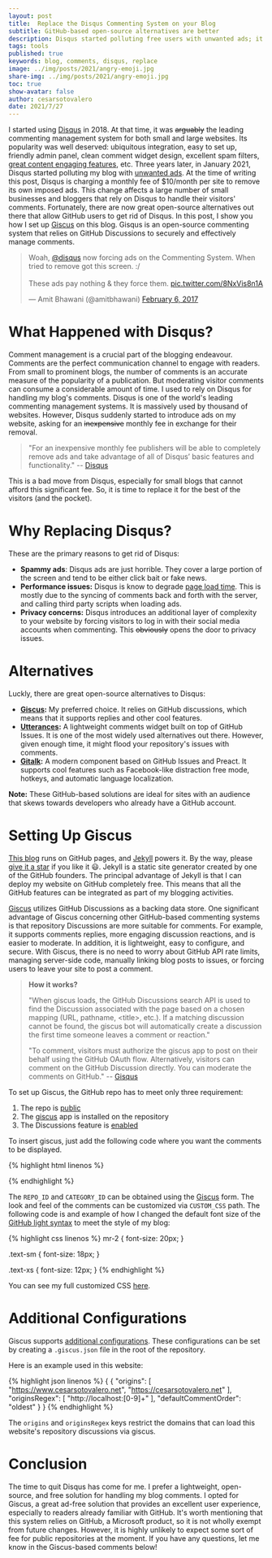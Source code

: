 ```yaml
---
layout: post
title:  Replace the Disqus Commenting System on your Blog 
subtitle: GitHub-based open-source alternatives are better
description: Disqus started polluting free users with unwanted ads; it's time to replace Disqus with better open-source alternatives.
tags: tools
published: true
keywords: blog, comments, disqus, replace
image: ../img/posts/2021/angry-emoji.jpg
share-img: ../img/posts/2021/angry-emoji.jpg
toc: true
show-avatar: false
author: cesarsotovalero
date: 2021/7/27
---
```


I started using [Disqus](https://disqus.com) in 2018.
At that time, it was ~~arguably~~ the leading commenting management system for both small and large websites.
Its popularity was well deserved: ubiquitous integration, easy to set up, friendly admin panel, clean comment widget design, excellent spam filters, [great content engaging features](https://disqus.com/features/engage/), etc.
Three years later, in January 2021, Disqus started polluting my blog with [unwanted ads](https://help.uberflip.com/hc/en-us/articles/360023372611-Unwanted-ads-appear-on-Hub).
At the time of writing this post, Disqus is charging a monthly fee of $10/month per site to remove its own imposed ads.
This change affects a large number of small businesses and bloggers that rely on Disqus to handle their visitors' comments.
Fortunately, there are now great open-source alternatives out there that allow GitHub users to get rid of Disqus.
In this post, I show you how I set up [Giscus](https://giscus.app) on this blog.
Gisqus is an open-source commenting system that relies on GitHub Discussions to securely and effectively manage comments.

<blockquote class="twitter-tweet"><p lang="en" dir="ltr">Woah, <a href="https://twitter.com/disqus?ref_src=twsrc%5Etfw">@disqus</a> now forcing ads on the Commenting System. When tried to remove got this screen. :/ <br><br>These ads pay nothing &amp; they force them. <a href="https://t.co/8NxVis8n1A">pic.twitter.com/8NxVis8n1A</a></p>&mdash; Amit Bhawani (@amitbhawani) <a href="https://twitter.com/amitbhawani/status/828554455876505601?ref_src=twsrc%5Etfw">February 6, 2017</a></blockquote> <script async src="https://platform.twitter.com/widgets.js" charset="utf-8"></script> 

# What Happened with Disqus?

Comment management is a crucial part of the blogging endeavour.
Comments are the perfect communication channel to engage with readers.
From small to prominent blogs, the number of comments is an accurate measure of the popularity of a publication. 
But moderating visitor comments can consume a considerable amount of time.
I used to rely on Disqus for handling my blog's comments.
Disqus is one of the world's leading commenting management systems. 
It is massively used by thousand of websites. 
However, Disqus suddenly started to introduce ads on my website, asking for an ~~inexpensive~~ monthly fee in exchange for their removal.

> "For an inexpensive monthly fee publishers will be able to completely remove ads and take advantage of all of Disqus’ basic features and functionality." -- [Disqus](https://blog.disqus.com/our-plans-for-2017)

This is a bad move from Disqus, especially for small blogs that cannot afford this significant fee. 
So, it is time to replace it for the best of the visitors (and the pocket).

# Why Replacing Disqus?

These are the primary reasons to get rid of Disqus:

- **Spammy ads**: Disqus ads are just horrible. They cover a large portion of the screen and tend to be either click bait or fake news.
- **Performance issues:** Disqus is know to degrade [page load time](https://chrislema.com/killed-disqus-commenting/). This is mostly due to the syncing of comments back and forth with the server, and calling third party scripts when loading ads.
- **Privacy concerns:** Disqus introduces an additional layer of complexity to your website by forcing visitors to log in with their social media accounts when commenting. This ~~obviously~~ opens the door to privacy issues.

# Alternatives

Luckly, there are great open-source alternatives to Disqus:

- **[Giscus](https://giscus.app):** My preferred choice. It relies on GitHub discussions, which means that it supports replies and other cool features.
- **[Utterances](https://utteranc.es):** A lightweight comments widget built on top of GitHub Issues. It is one of the most widely used alternatives out there. However, given enough time, it might flood your repository's issues with comments.
- **[Gitalk](https://gitalk.github.io):** A modern component based on GitHub Issues and Preact. It supports cool features such as Facebook-like distraction free mode, hotkeys, and automatic language localization. 

**Note:** These GitHub-based solutions are ideal for sites with an audience that skews towards developers who already have a GitHub account. 

# Setting Up Giscus

[This blog](https://www.cesarsotovalero.net/blog) runs on GitHub pages, and [Jekyll](https://jekyllrb.com/) powers it.
By the way, please [give it a star](https://github.com/cesarsotovalero/cesarsotovalero.github.io) if you like it :smiley:.
Jekyll is a static site generator created by one of the GitHub founders.
The principal advantage of Jekyll is that I can deploy my website on GitHub completely free.
This means that all the GitHub features can be integrated as part of my blogging activities.

[Giscus](https://giscus.app) utilizes GitHub Discussions as a backing data store.
One significant advantage of Giscus concerning other GitHub-based commenting systems is that repository Discussions are more suitable for comments.
For example, it supports comments replies, more engaging discussion reactions, and is easier to moderate. In addition, it is lightweight, easy to configure, and secure. With Giscus, there is no need to worry about GitHub API rate limits, managing server-side code, manually linking blog posts to issues, or forcing users to leave your site to post a comment.

> **How it works?**
>
> "When giscus loads, the GitHub Discussions search API is used to find the Discussion associated with the page based on a chosen mapping (URL, pathname, \<title\>, etc.). If a matching discussion cannot be found, the giscus bot will automatically create a discussion the first time someone leaves a comment or reaction."
>
> "To comment, visitors must authorize the giscus app to post on their behalf using the GitHub OAuth flow. Alternatively, visitors can comment on the GitHub Discussion directly. You can moderate the comments on GitHub." -- [Gisqus](https://giscus.app)

To set up Giscus, the GitHub repo has to meet only three requirement:

1. The repo is [public](https://docs.github.com/en/github/administering-a-repository/managing-repository-settings/setting-repository-visibility#making-a-repository-public)
2. The [giscus](https://github.com/apps/giscus) app is installed on the repository
3. The Discussions feature is [enabled](https://docs.github.com/en/github/administering-a-repository/managing-repository-settings/enabling-or-disabling-github-discussions-for-a-repository)

To insert giscus, just add the following code where you want the comments to be displayed.

{% highlight html linenos %}
<script src="https://giscus.app/client.js"
  data-repo="cesarsotovalero/cesarsotovalero.github.io"
  data-repo-id="REPO_ID"
  data-category="Announcements"
  data-category-id="CATEGORY_ID"
  data-mapping="pathname"
  data-reactions-enabled="1"
  data-emit-metadata="1"
  data-theme="CUSTOM_CSS"
  data-lang="en"
  crossorigin="anonymous"
  async>
</script>
{% endhighlight %}

The `REPO_ID` and `CATEGORY_ID` can be obtained using the [Giscus](https://giscus.app/#repository) form.
The look and feel of the comments can be customized via `CUSTOM_CSS` path.
The following code is and example of how I changed the default font size of the [GitHub light syntax](https://github.com/primer/github-syntax-light/blob/master/lib/github-light.css) to meet the style of my blog:

{% highlight css linenos %}
mr-2 {
  font-size: 20px;
}

.text-sm {
  font-size: 18px;
}

.text-xs {
  font-size: 12px;
}
{% endhighlight %}

You can see my full customized CSS [here](https://www.cesarsotovalero.net/css/giscus.css).

# Additional Configurations

Giscus supports [additional configurations](https://github.com/giscus/giscus/blob/main/ADVANCED-USAGE.md).
These configurations can be set by creating a `.giscus.json` file in the root of the repository.

Here is an example used in this website:

{% highlight json linenos %}
{
  {
  "origins": [
    "https://www.cesarsotovalero.net",
    "https://cesarsotovalero.net"
  ],
  "originsRegex": [
    "http://localhost:[0-9]+"
  ],
  "defaultCommentOrder": "oldest"
  }
}
{% endhighlight %}

The `origins` and `originsRegex` keys restrict the domains that can load this website's repository discussions via giscus.

# Conclusion

The time to quit Disqus has come for me.
I prefer a lightweight, open-source, and free solution for handling my blog comments.
I opted for Giscus, a great ad-free solution that provides an excellent user experience, especially to readers already familiar with GitHub.
It's worth mentioning that this system relies on GitHub, a Microsoft product, so it is not wholly exempt from future changes.
However, it is highly unlikely to expect some sort of fee for public repositories at the moment.
If you have any questions, let me know in the Giscus-based comments below!
